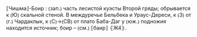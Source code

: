 ---
---

⟦Чишма⟧-Боир
: ⦅зап.⦆ часть лесистой куэсты Второй гряды; обрывается к ⦅Ю⦆ скальной стеной. В междуречье Бельбека и Ураус-Дереси, к ⦅З⦆ от ⦅г.⦆ Чардаклык, к ⦅С⦆→⦅СВ⦆ от плато Баба-Даг у ⦅юж.⦆ подножия находится источник; боир – ⦅см.⦆ ⟦баир⟧ ⦃Ж4⦄.
